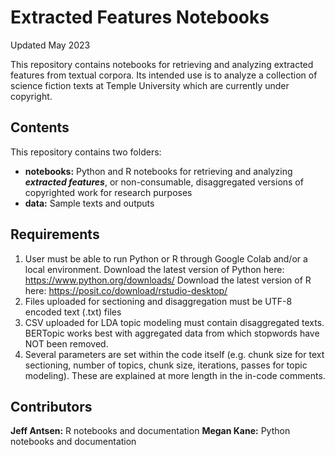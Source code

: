# Extracted Features Notebooks

Updated May 2023

This repository contains notebooks for retrieving and analyzing extracted features from textual corpora. Its intended use is to analyze a collection of science fiction texts at Temple University which are currently under copyright. 

## Contents
This repository contains two folders: 
- **notebooks:** Python and R notebooks for retrieving and analyzing ***extracted features***, or non-consumable, disaggregated versions of copyrighted work for research purposes 
- **data:** Sample texts and outputs 

## Requirements
1. User must be able to run Python or R through Google Colab and/or a local environment. Download the latest version of Python here: https://www.python.org/downloads/ Download the latest version of R here: https://posit.co/download/rstudio-desktop/
2. Files uploaded for sectioning and disaggregation must be UTF-8 encoded text (.txt) files 
3. CSV uploaded for LDA topic modeling must contain disaggregated texts. BERTopic works best with aggregated data from which stopwords have NOT been removed.
4. Several parameters are set within the code itself (e.g. chunk size for text sectioning, number of topics, chunk size, iterations, passes for topic modeling). These are explained at more length in the in-code comments. 

## Contributors
**Jeff Antsen:** R notebooks and documentation
**Megan Kane:** Python notebooks and documentation
